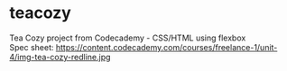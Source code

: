 # teacozy
Tea Cozy project from Codecademy - CSS/HTML using flexbox <br>
Spec sheet: https://content.codecademy.com/courses/freelance-1/unit-4/img-tea-cozy-redline.jpg

